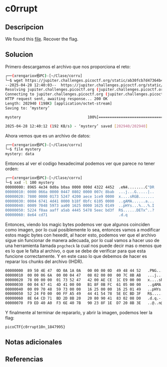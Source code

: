 # c0rrupt

## Descripcion
We found this [file](https://jupiter.challenges.picoctf.org/static/ab30fcb7d47364b4190a7d3d40edb551/mystery). Recover the flag.
## Solucion
Primero descargamos el archivo que nos proporciona el reto:
```sh
┌──(xrengariox㉿PC)-[~/Clase/corru]
└─$ wget https://jupiter.challenges.picoctf.org/static/ab30fcb7d47364b4190a7d3d40edb551/mystery       
--2025-04-28 12:40:03--  https://jupiter.challenges.picoctf.org/static/ab30fcb7d47364b4190a7d3d40edb551/mystery
Resolving jupiter.challenges.picoctf.org (jupiter.challenges.picoctf.org)... 3.131.60.8
Connecting to jupiter.challenges.picoctf.org (jupiter.challenges.picoctf.org)|3.131.60.8|:443... connected.
HTTP request sent, awaiting response... 200 OK
Length: 202940 (198K) [application/octet-stream]
Saving to: ‘mystery’

mystery                              100%[===================================================================>] 198.18K   192KB/s    in 1.0s    

2025-04-28 12:40:12 (192 KB/s) - ‘mystery’ saved [202940/202940]

```

Ahora vemos que es un archivo de datos:
```sh
┌──(xrengariox㉿PC)-[~/Clase/corru]
└─$ file mystery       
mystery: data
```

Entonces al ver el codigo hexadecimal podemos ver que parece no tener orden:
```sh
┌──(xrengariox㉿PC)-[~/Clase/corru]
└─$ xxd -l 100 mystery 
00000000: 8965 4e34 0d0a b0aa 0000 000d 4322 4452  .eN4........C"DR
00000010: 0000 066a 0000 0447 0802 0000 007c 8bab  ...j...G.....|..
00000020: 7800 0000 0173 5247 4200 aece 1ce9 0000  x....sRGB.......
00000030: 0004 6741 4d41 0000 b18f 0bfc 6105 0000  ..gAMA......a...
00000040: 0009 7048 5973 aa00 1625 0000 1625 0149  ..pHYs...%...%.I
00000050: 5224 f0aa aaff a5ab 4445 5478 5eec bd3f  R$......DETx^..?
00000060: 8e64 cd71                                .d.q
```

Entonces, viendo los magic bytes podemos ver que algunos coinciden como imagen, por lo cual posiblemente lo sea, entonces vamos a modificar estos magic bytes con hexedit, al hacer esto, podemos ver que el archivo sigue sin funcionar de manera adecuada, por lo cual vamos a hacer uso de una herramienta llamada `pngcheck` la cual nos puede decir mas o menos que es lo que le falta al archivo, o que se debe de verificar para que esta funcione correctamente.
Y en este caso lo que debemos de hacer es reparar los chunks del archivo (IHDR).

```sh
00000000  89 50 4E 47  0D 0A 1A 0A   00 00 00 0D  49 48 44 52   .PNG........IHDR
00000010  00 00 06 6A  00 00 04 47   08 02 00 00  00 7C 8B AB   ...j...G.....|..
00000020  78 00 00 00  01 73 52 47   42 00 AE CE  1C E9 00 00   x....sRGB.......
00000030  00 04 67 41  4D 41 00 00   B1 8F 0B FC  61 05 00 00   ..gAMA......a...
00000040  00 09 70 48  59 73 00 00   16 25 00 00  16 25 01 49   ..pHYs...%...%.I
00000050  52 24 F0 00  00 FF A5 49   44 41 54 78  5E EC BD 3F   R$.....IDATx^..?
00000060  8E 64 CD 71  BD 2D 8B 20   20 80 90 41  83 02 08 D0   .d.q.-.  ..A....
00000070  F9 ED 40 A0  F3 6E 40 7B   90 23 8F 1E  D7 20 8B 3E   ..@..n@{.#... .>
```

Y finalmente al terminar de repararlo, y abrir la imagen, podemos leer la flag:
```flag
picoCTF{c0rrupt10n_1847995}
```
## Notas adicionales

## Referencias

